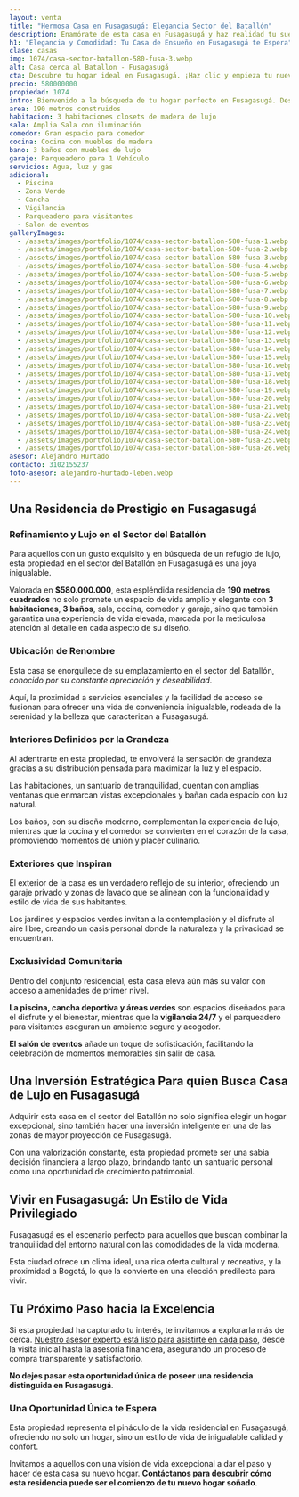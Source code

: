 ```yaml
---
layout: venta
title: "Hermosa Casa en Fusagasugá: Elegancia Sector del Batallón"
description: Enamórate de esta casa en Fusagasugá y haz realidad tu sueño de hogar. Espacios luminosos, servicios exclusivos y ubicación privilegiada te esperan.
h1: "Elegancia y Comodidad: Tu Casa de Ensueño en Fusagasugá te Espera"
clase: casas
img: 1074/casa-sector-batallon-580-fusa-3.webp
alt: Casa cerca al Batallon - Fusagasugá
cta: Descubre tu hogar ideal en Fusagasugá. ¡Haz clic y empieza tu nueva vida hoy mismo!
precio: 580000000
propiedad: 1074
intro: Bienvenido a la búsqueda de tu hogar perfecto en Fusagasugá. Descubre una propiedad única en el sector del Batallón que ofrece lujo, comodidad y una ubicación privilegiada. ¡Comienza tu búsqueda ahora!
area: 190 metros construidos 
habitacion: 3 habitaciones closets de madera de lujo
sala: Amplia Sala con iluminación 
comedor: Gran espacio para comedor
cocina: Cocina con muebles de madera
bano: 3 baños con muebles de lujo
garaje: Parqueadero para 1 Vehículo 
servicios: Agua, luz y gas 
adicional:
  - Piscina
  - Zona Verde
  - Cancha
  - Vigilancia
  - Parqueadero para visitantes
  - Salon de eventos
galleryImages:
  - /assets/images/portfolio/1074/casa-sector-batallon-580-fusa-1.webp
  - /assets/images/portfolio/1074/casa-sector-batallon-580-fusa-2.webp
  - /assets/images/portfolio/1074/casa-sector-batallon-580-fusa-3.webp
  - /assets/images/portfolio/1074/casa-sector-batallon-580-fusa-4.webp
  - /assets/images/portfolio/1074/casa-sector-batallon-580-fusa-5.webp
  - /assets/images/portfolio/1074/casa-sector-batallon-580-fusa-6.webp
  - /assets/images/portfolio/1074/casa-sector-batallon-580-fusa-7.webp
  - /assets/images/portfolio/1074/casa-sector-batallon-580-fusa-8.webp
  - /assets/images/portfolio/1074/casa-sector-batallon-580-fusa-9.webp
  - /assets/images/portfolio/1074/casa-sector-batallon-580-fusa-10.webp
  - /assets/images/portfolio/1074/casa-sector-batallon-580-fusa-11.webp
  - /assets/images/portfolio/1074/casa-sector-batallon-580-fusa-12.webp
  - /assets/images/portfolio/1074/casa-sector-batallon-580-fusa-13.webp
  - /assets/images/portfolio/1074/casa-sector-batallon-580-fusa-14.webp
  - /assets/images/portfolio/1074/casa-sector-batallon-580-fusa-15.webp
  - /assets/images/portfolio/1074/casa-sector-batallon-580-fusa-16.webp
  - /assets/images/portfolio/1074/casa-sector-batallon-580-fusa-17.webp
  - /assets/images/portfolio/1074/casa-sector-batallon-580-fusa-18.webp
  - /assets/images/portfolio/1074/casa-sector-batallon-580-fusa-19.webp
  - /assets/images/portfolio/1074/casa-sector-batallon-580-fusa-20.webp
  - /assets/images/portfolio/1074/casa-sector-batallon-580-fusa-21.webp
  - /assets/images/portfolio/1074/casa-sector-batallon-580-fusa-22.webp
  - /assets/images/portfolio/1074/casa-sector-batallon-580-fusa-23.webp
  - /assets/images/portfolio/1074/casa-sector-batallon-580-fusa-24.webp
  - /assets/images/portfolio/1074/casa-sector-batallon-580-fusa-25.webp
  - /assets/images/portfolio/1074/casa-sector-batallon-580-fusa-26.webp
asesor: Alejandro Hurtado
contacto: 3102155237
foto-asesor: alejandro-hurtado-leben.webp
---
```

## Una Residencia de Prestigio en Fusagasugá

### Refinamiento y Lujo en el Sector del Batallón

Para aquellos con un gusto exquisito y en búsqueda de un refugio de lujo, esta propiedad en el sector del Batallón en Fusagasugá es una joya inigualable.

Valorada en **$580.000.000**, esta espléndida residencia de **190 metros cuadrados** no solo promete un espacio de vida amplio y elegante con **3 habitaciones**, **3 baños**, sala, cocina, comedor y garaje, sino que también garantiza una experiencia de vida elevada, marcada por la meticulosa atención al detalle en cada aspecto de su diseño.

### Ubicación de Renombre

Esta casa se enorgullece de su emplazamiento en el sector del Batallón, *conocido por su constante apreciación y deseabilidad*.

Aquí, la proximidad a servicios esenciales y la facilidad de acceso se fusionan para ofrecer una vida de conveniencia inigualable, rodeada de la serenidad y la belleza que caracterizan a Fusagasugá.

### Interiores Definidos por la Grandeza

Al adentrarte en esta propiedad, te envolverá la sensación de grandeza gracias a su distribución pensada para maximizar la luz y el espacio.

Las habitaciones, un santuario de tranquilidad, cuentan con amplias ventanas que enmarcan vistas excepcionales y bañan cada espacio con luz natural.

Los baños, con su diseño moderno, complementan la experiencia de lujo, mientras que la cocina y el comedor se convierten en el corazón de la casa, promoviendo momentos de unión y placer culinario.

### Exteriores que Inspiran

El exterior de la casa es un verdadero reflejo de su interior, ofreciendo un garaje privado y zonas de lavado que se alinean con la funcionalidad y estilo de vida de sus habitantes.

Los jardines y espacios verdes invitan a la contemplación y el disfrute al aire libre, creando un oasis personal donde la naturaleza y la privacidad se encuentran.

### Exclusividad Comunitaria

Dentro del conjunto residencial, esta casa eleva aún más su valor con acceso a amenidades de primer nivel.

**La piscina, cancha deportiva y áreas verdes** son espacios diseñados para el disfrute y el bienestar, mientras que la **vigilancia 24/7** y el parqueadero para visitantes aseguran un ambiente seguro y acogedor.

**El salón de eventos** añade un toque de sofisticación, facilitando la celebración de momentos memorables sin salir de casa.

## Una Inversión Estratégica Para quien Busca Casa de Lujo en Fusagasugá

Adquirir esta casa en el sector del Batallón no solo significa elegir un hogar excepcional, sino también hacer una inversión inteligente en una de las zonas de mayor proyección de Fusagasugá.

Con una valorización constante, esta propiedad promete ser una sabia decisión financiera a largo plazo, brindando tanto un santuario personal como una oportunidad de crecimiento patrimonial.

## Vivir en Fusagasugá: Un Estilo de Vida Privilegiado

Fusagasugá es el escenario perfecto para aquellos que buscan combinar la tranquilidad del entorno natural con las comodidades de la vida moderna.

Esta ciudad ofrece un clima ideal, una rica oferta cultural y recreativa, y la proximidad a Bogotá, lo que la convierte en una elección predilecta para vivir.

## Tu Próximo Paso hacia la Excelencia

Si esta propiedad ha capturado tu interés, te invitamos a explorarla más de cerca. [Nuestro asesor experto está listo para asistirte en cada paso](#asesor), desde la visita inicial hasta la asesoría financiera, asegurando un proceso de compra transparente y satisfactorio.

**No dejes pasar esta oportunidad única de poseer una residencia distinguida en Fusagasugá**.

### Una Oportunidad Única te Espera

Esta propiedad representa el pináculo de la vida residencial en Fusagasugá, ofreciendo no solo un hogar, sino un estilo de vida de inigualable calidad y confort.

Invitamos a aquellos con una visión de vida excepcional a dar el paso y hacer de esta casa su nuevo hogar. **Contáctanos para descubrir cómo esta residencia puede ser el comienzo de tu nuevo hogar soñado**.
